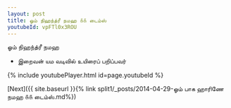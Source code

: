 ```yaml
---
layout: post
title: ஓம் நிஹந்த்ரீ நமஹ ௧௧ டைம்ஸ்
youtubeId: vpFTl0x3ROU
---
```

 
 
 ஓம் நிஹந்த்ரீ நமஹ  
 
 -  இறைவன் யம வடிவில் உயிரைப் பறிப்பவர் 
 
  
 
  
 
 
 
 
 
 


{% include youtubePlayer.html id=page.youtubeId %}
 
[Next]({{ site.baseurl }}{% link  split1/_posts/2014-04-29-ஓம் பாக ஹாரிணே நமஹ ௧௧ டைம்ஸ்.md%})
 
